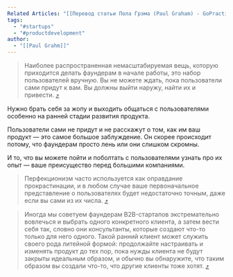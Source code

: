 ```yaml
---
Related Articles: "[[Перевод статьи Пола Грэма (Paul Graham) - GoPractice]]"
tags:
  - "#startups"
  - "#productdevelopment"
author:
  - "[[Paul Grahm]]"
---
```

> Наиболее распространенная немасштабируемая вещь, которую приходится делать фаундерам в начале работы, это набор пользователей вручную. Вы не можете ждать, пока пользователи сами придут к вам. Вы должны выйти наружу, найти их и привести. [⤴️](https://omnivore.app/me/https-gopractice-ru-stories-do-things-that-dont-scale-19165eca8b7#01450969-ea93-4722-be30-f062c5cd151f)  

Нужно брать себя за жопу и выходить общаться с пользователями особенно на ранней стадии развития продукта. 

Пользователи сами не придут и не расскажут о том, как им ваш продукт — это самое большое заблуждение. Он скорее происходит потому, что фаундерам просто лень или они слишком скромны. 

И то, что вы можете пойти и поболтать с пользователями узнать про их опыт — ваше преисущество перед большими компаниями. 


> Перфекционизм часто используется как оправдание прокрастинации, и в любом случае ваше первоначальное представление о пользователях будет недостаточно точным, даже если вы сами из их числа. [⤴️](https://omnivore.app/me/https-gopractice-ru-stories-do-things-that-dont-scale-19165eca8b7#0e838c2e-5260-4d92-947a-dd7729205e7e)  

> Иногда мы советуем фаундерам B2B-стартапов экстремательно вовлечься и выбрать одного конкретного клиента, а затем вести себя так, словно они консультанты, которые создают что-то только для него одного. Такой ранний клиент может служить своего рода литейной формой: продолжайте настраивать и изменять продукт до тех пор, пока нужды клиента не будут закрыты идеальным образом, и обычно вы обнаружите, что таким образом вы создали что-то, что другие клиенты тоже хотят. [⤴️](https://omnivore.app/me/https-gopractice-ru-stories-do-things-that-dont-scale-19165eca8b7#d415c53b-59a3-4e1e-9036-e224dff5abd9)  